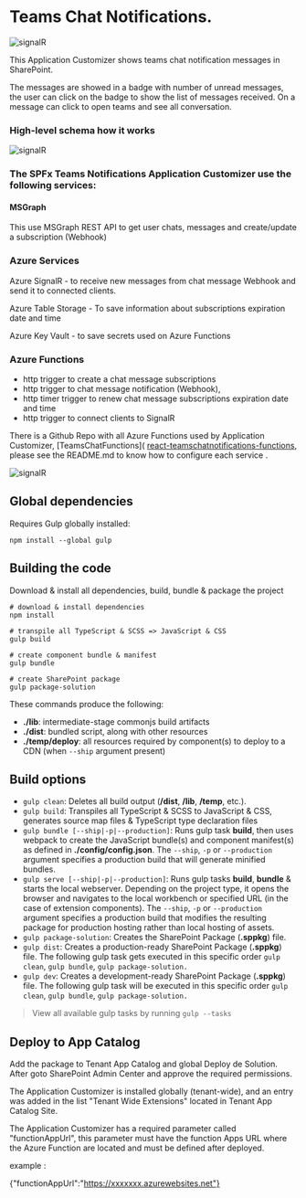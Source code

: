 # Teams Chat Notifications.

![signalR](./assets/TeamsNotification.png)


This Application Customizer shows teams chat notification messages in SharePoint.

The messages are showed in a badge with number of unread messages, the user can click on the badge to show the list of messages received.
On a message can click to open teams and see all conversation.


### High-level schema how it works

![signalR](./assets/diagram.png)
 

### The SPFx Teams Notifications Application Customizer use the following services:

#### MSGraph

This use MSGraph REST API to get user chats, messages and create/update a subscription (Webhook)


### Azure Services 

Azure SignalR - to receive new messages from chat message Webhook and send it to connected clients.

Azure Table Storage - To save information about subscriptions expiration date and time 

Azure Key Vault  - to save secrets used on Azure Functions

### Azure Functions 
    
- http trigger to create a chat message subscriptions
- http trigger to chat message notification (Webhook),
- http timer trigger to renew chat message subscriptions expiration date and time
- http trigger to connect clients to SignalR 

There is a Github Repo  with all Azure Functions used by Application Customizer, [TeamsChatFunctions]( [react-teamschatnotifications-functions](/samples/react-teamschatnotifications-functions), please see the README.md to know how to configure each service .


![signalR](./assets/teams2.png)


## Global dependencies

Requires Gulp globally installed:

```shell
npm install --global gulp
```

## Building the code

Download & install all dependencies, build, bundle & package the project

```shell
# download & install dependencies
npm install

# transpile all TypeScript & SCSS => JavaScript & CSS
gulp build

# create component bundle & manifest
gulp bundle

# create SharePoint package
gulp package-solution
```

These commands produce the following:

- **./lib**: intermediate-stage commonjs build artifacts
- **./dist**: bundled script, along with other resources
- **./temp/deploy**: all resources required by component(s) to deploy to a CDN (when `--ship` argument present)

## Build options

- `gulp clean`: Deletes all build output (**/dist**, **/lib**, **/temp**, etc.).
- `gulp build`: Transpiles all TypeScript & SCSS to JavaScript & CSS, generates source map files & TypeScript type declaration files
- `gulp bundle [--ship|-p|--production]`: Runs gulp task **build**, then uses webpack to create the JavaScript bundle(s) and component manifest(s) as defined in **./config/config.json**. The `--ship`, `-p` or `--production` argument specifies a production build that will generate minified bundles.
- `gulp serve [--ship|-p|--production]`: Runs gulp tasks **build**, **bundle** & starts the local webserver. Depending on the project type, it opens the browser and navigates to the local workbench or specified URL (in the case of extension components). The `--ship`, `-p` or `--production` argument specifies a production build that modifies the resulting package for production hosting rather than local hosting of assets.
- `gulp package-solution`: Creates the SharePoint Package (**.sppkg**) file.
- `gulp dist`: Creates a production-ready SharePoint Package (**.sppkg**) file. The following gulp task gets executed in this specific order `gulp clean`, `gulp bundle`, `gulp package-solution.`
- `gulp dev`: Creates a development-ready SharePoint Package (**.sppkg**) file. The following gulp task will be executed in this specific order `gulp clean`, `gulp bundle`, `gulp package-solution.`

> View all available gulp tasks by running `gulp --tasks`

##  Deploy to App Catalog

Add the package to Tenant App Catalog and global Deploy de Solution.  After goto SharePoint Admin Center and approve the required permissions. 

The Application Customizer is installed globally (tenant-wide), and an entry was added in the list "Tenant Wide Extensions" located in Tenant App Catalog Site. 

The Application Customizer has a required parameter called "functionAppUrl", this parameter must have the function Apps URL where the Azure Function are located and must be defined after deployed.

example :

{"functionAppUrl":"https://xxxxxxx.azurewebsites.net"}
